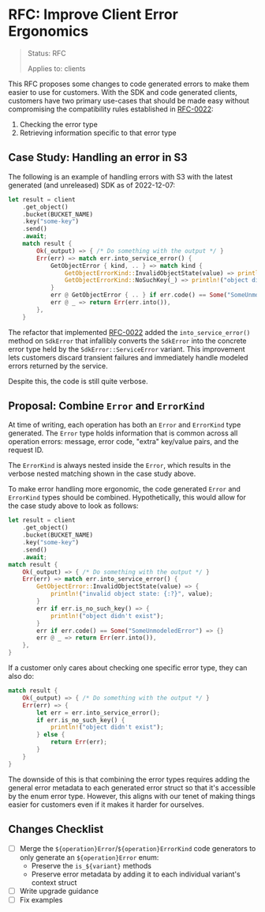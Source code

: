 RFC: Improve Client Error Ergonomics
====================================

> Status: RFC
>
> Applies to: clients

This RFC proposes some changes to code generated errors to make them easier to use for customers.
With the SDK and code generated clients, customers have two primary use-cases that should be made
easy without compromising the compatibility rules established in [RFC-0022]:

1. Checking the error type
2. Retrieving information specific to that error type

Case Study: Handling an error in S3
-----------------------------------

The following is an example of handling errors with S3 with the latest generated (and unreleased)
SDK as of 2022-12-07:

```rust
let result = client
    .get_object()
    .bucket(BUCKET_NAME)
    .key("some-key")
    .send()
    .await;
    match result {
        Ok(_output) => { /* Do something with the output */ }
        Err(err) => match err.into_service_error() {
            GetObjectError { kind, .. } => match kind {
                GetObjectErrorKind::InvalidObjectState(value) => println!("invalid object state: {:?}", value),
                GetObjectErrorKind::NoSuchKey(_) => println!("object didn't exist"),
            }
            err @ GetObjectError { .. } if err.code() == Some("SomeUnmodeledError") => {}
            err @ _ => return Err(err.into()),
        },
    }
```

The refactor that implemented [RFC-0022] added the `into_service_error()` method on `SdkError` that
infallibly converts the `SdkError` into the concrete error type held by the `SdkError::ServiceError` variant.
This improvement lets customers discard transient failures and immediately handle modeled errors
returned by the service.

Despite this, the code is still quite verbose.

Proposal: Combine `Error` and `ErrorKind`
-----------------------------------------

At time of writing, each operation has both an `Error` and `ErrorKind` type generated.
The `Error` type holds information that is common across all operation errors: message,
error code, "extra" key/value pairs, and the request ID.

The `ErrorKind` is always nested inside the `Error`, which results in the verbose
nested matching shown in the case study above.

To make error handling more ergonomic, the code generated `Error` and `ErrorKind` types
should be combined. Hypothetically, this would allow for the case study above to look as follows:

```rust
let result = client
    .get_object()
    .bucket(BUCKET_NAME)
    .key("some-key")
    .send()
    .await;
match result {
    Ok(_output) => { /* Do something with the output */ }
    Err(err) => match err.into_service_error() {
        GetObjectError::InvalidObjectState(value) => {
            println!("invalid object state: {:?}", value);
        }
        err if err.is_no_such_key() => {
            println!("object didn't exist");
        }
        err if err.code() == Some("SomeUnmodeledError") => {}
        err @ _ => return Err(err.into()),
    },
}
```

If a customer only cares about checking one specific error type, they can also do:

```rust
match result {
    Ok(_output) => { /* Do something with the output */ }
    Err(err) => {
        let err = err.into_service_error();
        if err.is_no_such_key() {
            println!("object didn't exist");
        } else {
            return Err(err);
        }
    }
}
```

The downside of this is that combining the error types requires adding the general error
metadata to each generated error struct so that it's accessible by the enum error type.
However, this aligns with our tenet of making things easier for customers even if it
makes it harder for ourselves.

Changes Checklist
-----------------

- [ ] Merge the `${operation}Error`/`${operation}ErrorKind` code generators to only generate an `${operation}Error` enum:
  - Preserve the `is_${variant}` methods
  - Preserve error metadata by adding it to each individual variant's context struct
- [ ] Write upgrade guidance
- [ ] Fix examples

[RFC-0022]: ./rfc0022_error_context_and_compatibility.md
